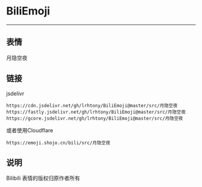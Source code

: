 # BiliEmoji
---
## 表情
月隐空夜
## 链接
jsdelivr
```
https://cdn.jsdelivr.net/gh/lrhtony/BiliEmoji@master/src/月隐空夜
https://fastly.jsdelivr.net/gh/lrhtony/BiliEmoji@master/src/月隐空夜
https://gcore.jsdelivr.net/gh/lrhtony/BiliEmoji@master/src/月隐空夜
```
或者使用Cloudflare
```
https://emoji.shojo.cn/bili/src/月隐空夜
```
## 说明
Bilibili 表情的版权归原作者所有
